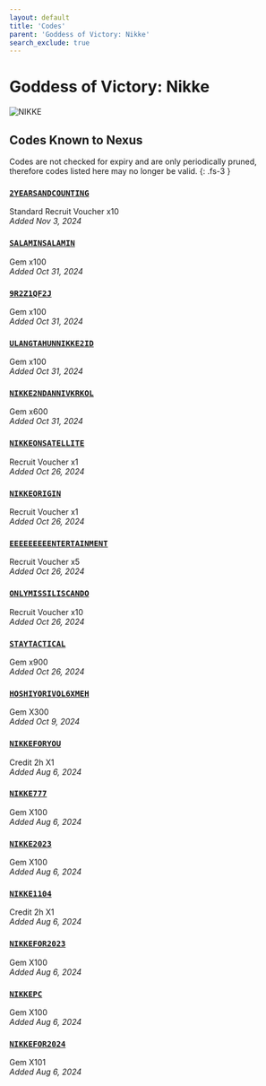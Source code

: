 ```yaml
---
layout: default
title: 'Codes'
parent: 'Goddess of Victory: Nikke'
search_exclude: true
---
```


# Goddess of Victory: Nikke

![NIKKE](https://cdn.discordapp.com/emojis/1270446040415207535.png)

## Codes Known to Nexus

Codes are not checked for expiry and are only periodically pruned, therefore codes listed here may no longer be valid.
{: .fs-3 }

### [`2YEARSANDCOUNTING`](https://clipboard.nexus-codes.app/?copy=2YEARSANDCOUNTING)

Standard Recruit Voucher x10<br />*Added Nov 3, 2024*

### [`SALAMINSALAMIN`](https://clipboard.nexus-codes.app/?copy=SALAMINSALAMIN)

Gem x100<br />*Added Oct 31, 2024*

### [`9R2Z1QF2J`](https://clipboard.nexus-codes.app/?copy=9R2Z1QF2J)

Gem x100<br />*Added Oct 31, 2024*

### [`ULANGTAHUNNIKKE2ID`](https://clipboard.nexus-codes.app/?copy=ULANGTAHUNNIKKE2ID)

Gem x100<br />*Added Oct 31, 2024*

### [`NIKKE2NDANNIVKRKOL`](https://clipboard.nexus-codes.app/?copy=NIKKE2NDANNIVKRKOL)

Gem x600<br />*Added Oct 31, 2024*

### [`NIKKEONSATELLITE`](https://clipboard.nexus-codes.app/?copy=NIKKEONSATELLITE)

Recruit Voucher x1<br />*Added Oct 26, 2024*

### [`NIKKEORIGIN`](https://clipboard.nexus-codes.app/?copy=NIKKEORIGIN)

Recruit Voucher x1<br />*Added Oct 26, 2024*

### [`EEEEEEEEENTERTAINMENT`](https://clipboard.nexus-codes.app/?copy=EEEEEEEEENTERTAINMENT)

Recruit Voucher x5<br />*Added Oct 26, 2024*

### [`ONLYMISSILISCANDO`](https://clipboard.nexus-codes.app/?copy=ONLYMISSILISCANDO)

Recruit Voucher x10<br />*Added Oct 26, 2024*

### [`STAYTACTICAL`](https://clipboard.nexus-codes.app/?copy=STAYTACTICAL)

Gem x900<br />*Added Oct 26, 2024*

### [`HOSHIYORIVOL6XMEH`](https://clipboard.nexus-codes.app/?copy=HOSHIYORIVOL6XMEH)

Gem X300<br />*Added Oct 9, 2024*

### [`NIKKEFORYOU`](https://clipboard.nexus-codes.app/?copy=NIKKEFORYOU)

Credit 2h X1<br />*Added Aug 6, 2024*

### [`NIKKE777`](https://clipboard.nexus-codes.app/?copy=NIKKE777)

Gem X100<br />*Added Aug 6, 2024*

### [`NIKKE2023`](https://clipboard.nexus-codes.app/?copy=NIKKE2023)

Gem X100<br />*Added Aug 6, 2024*

### [`NIKKE1104`](https://clipboard.nexus-codes.app/?copy=NIKKE1104)

Credit 2h X1<br />*Added Aug 6, 2024*

### [`NIKKEFOR2023`](https://clipboard.nexus-codes.app/?copy=NIKKEFOR2023)

Gem X100<br />*Added Aug 6, 2024*

### [`NIKKEPC`](https://clipboard.nexus-codes.app/?copy=NIKKEPC)

Gem X100<br />*Added Aug 6, 2024*

### [`NIKKEFOR2024`](https://clipboard.nexus-codes.app/?copy=NIKKEFOR2024)

Gem X101<br />*Added Aug 6, 2024*